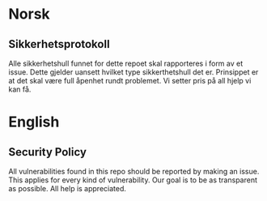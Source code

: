 # Norsk

## Sikkerhetsprotokoll

Alle sikkerhetshull funnet for dette repoet skal rapporteres i form av et issue. Dette gjelder uansett hvilket type sikkerthetshull det er.
Prinsippet er at det skal være full åpenhet rundt problemet. Vi setter pris på all hjelp vi kan få.

# English

## Security Policy

All vulnerabilities found in this repo should be reported by making an issue. This applies for every kind of vulnerability. Our goal is to be as transparent as possible. All help is appreciated.
